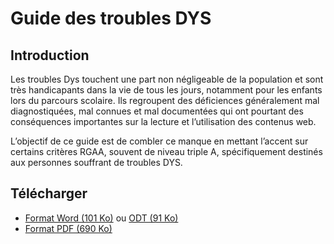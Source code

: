 # Guide des troubles DYS

## Introduction
Les troubles Dys touchent une part non négligeable de la population et sont très handicapants dans la vie de tous les jours, notamment pour les enfants lors du parcours scolaire. Ils regroupent des déficiences généralement mal diagnostiquées, mal connues et mal documentées qui ont pourtant des conséquences importantes sur la lecture et l’utilisation des contenus web.

L’objectif de ce guide est de combler ce manque en mettant l’accent sur certains critères RGAA, souvent de niveau triple A, spécifiquement destinés aux personnes souffrant de troubles DYS.

## Télécharger

* [Format Word (101 Ko)](https://github.com/DISIC/guide-troubles_DYS/blob/master/Guide-des-troubles-DYS.docx) ou [ODT (91 Ko)](https://github.com/DISIC/guide-troubles_DYS/blob/master/Guide-des-troubles-DYS.odt)
* [Format PDF (690 Ko)](https://github.com/DISIC/guide-troubles_DYS/blob/master/Guide-des-troubles-DYS.pdf)
